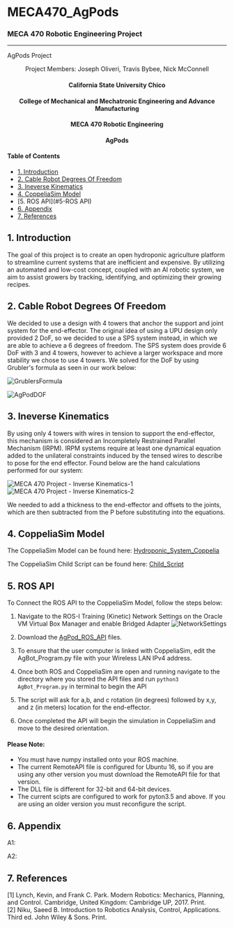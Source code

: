 # MECA470_AgPods
### MECA 470 Robotic Engineering Project
----------------------------------------------------------------------------------

AgPods Project
<p align = "center">
  Project Members:
  Joseph Oliveri,
  Travis Bybee,
  Nick McConnell
  </p>
  
  <center>
   <h4> California State University Chico</h4>
   <h4> College of Mechanical and Mechatronic Engineering and Advance Manufacturing</h4> 
   <h4> MECA 470 Robotic Engineering</h4> 
   <h4> AgPods</h4> 
</center>

#### Table of Contents
- [1. Introduction](#1-Introduction)
- [2. Cable Robot Degrees Of Freedom](#2-Cable-Robot-Degrees-Of-Freedom)
- [3. Ineverse Kinematics](#3-Ineverse-Kinematics) 
- [4. CoppeliaSim Model](#4-CoppeliaSim-Model)
- [5. ROS API](#5-ROS API)
- [6. Appendix](#6-Appendix)
- [7. References](#7-References)

## 1. Introduction 
The goal of this project is to create an open hydroponic agriculture platform to streamline current systems that are inefficient and expensive. By utilizing an automated and low-cost concept, coupled with an AI robotic system, we aim to assist growers by tracking, identifying, and optimizing their growing recipes.

## 2. Cable Robot Degrees Of Freedom

We decided to use a design with 4 towers that anchor the support and joint system for the end-effector. The original idea of using a UPU design only provided 2 DoF, so we decided to use a SPS system instead, in which we are able to achieve a 6 degrees of freedom. The SPS system does provide 6 DoF with 3 and 4 towers, however to achieve a larger workspace and more stability we chose to use 4 towers. We solved for the DoF by using Grubler's formula as seen in our work below:

![GrublersFormula](https://user-images.githubusercontent.com/60329920/102401463-36172f00-3f98-11eb-9b34-4a9785f08670.JPG)
 
![AgPodDOF](https://user-images.githubusercontent.com/60329920/102401546-5cd56580-3f98-11eb-9ea6-af8ae86648e0.JPG)

## 3. Ineverse Kinematics

By using only 4 towers with wires in tension to support the end-effector, this mechanism is considered an Incompletely Restrained Parallel Mechanism (IRPM). IRPM systems require at least one dynamical equation added to the unilateral constraints induced by the tensed wires to describe to pose for the end effector. Found below are the hand calculations performed for our system:

![MECA 470 Project - Inverse Kinematics-1](https://user-images.githubusercontent.com/60329920/102404500-aa53d180-3f9c-11eb-8c30-c0b7489ccff2.jpg)
![MECA 470 Project - Inverse Kinematics-2](https://user-images.githubusercontent.com/60329920/102404512-acb62b80-3f9c-11eb-80f2-5be438a3e657.jpg)

We needed to add a thickness to the end-effector and offsets to the joints, which are then subtracted from the P before substituting into the equations.

## 4. CoppeliaSim Model

The CoppeliaSim Model can be found here: 
[Hydroponic_System_Coppelia](https://github.com/Tebybee8/MECA470_AgPods/blob/main/V5_Hydroponics_System_Coppelia(Squared_Base).ttt)

The CoppeliaSim Child Script can be found here:
[Child_Script](https://github.com/Tebybee8/MECA470_AgPods/blob/main/ChildScript.lua)

## 5. ROS API

To Connect the ROS API to the CoppeliaSim Model, follow the steps below:

1. Navigate to the ROS-I Training (Kinetic) Network Settings on the Oracle VM Virtual Box Manager and enable Bridged Adapter
![NetworkSettings](https://user-images.githubusercontent.com/60329920/102727348-10609180-42da-11eb-8d13-91a7b455356e.JPG)

2. Download the [AgPod_ROS_API](https://github.com/Tebybee8/MECA470_AgPods/blob/main/AgPod_ROS_API.zip) files.

3. To ensure that the user computer is linked with CoppeliaSim, edit the AgBot_Program.py file with your Wireless LAN IPv4 address.

4. Once both ROS and CoppeliaSim are open and running navigate to the directory where you stored the API files and run `python3 AgBot_Program.py` in terminal to begin the API

5. The script will ask for a,b, and c rotation (in degrees) followed by x,y, and z (in meters) location for the end-effector.

6. Once completed the API will begin the simulation in CoppeliaSim and move to the desired orientation.

#### Please Note: 
- You must have numpy installed onto your ROS machine.
- The current RemoteAPI file is configured for Ubuntu 16, so if you are using any other version you must download the RemoteAPI file for that version.
- The DLL file is different for 32-bit and 64-bit devices.
- The current scipts are configured to work for pyton3.5 and above. If you are using an older version you must reconfigure the script.
   
## 6. Appendix 

A1:

A2:

## 7. References
[1] Lynch, Kevin, and Frank C. Park. Modern Robotics: Mechanics, Planning, and Control. Cambridge, United Kingdom: Cambridge UP, 2017. Print.  
[2] Niku, Saeed B. Introduction to Robotics Analysis, Control, Applications. Third ed. John Wiley &amp; Sons. Print.  
